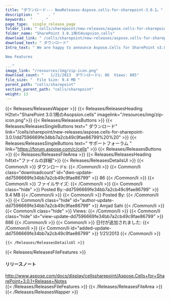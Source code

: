```yaml
---
title: "ダウンロード--- NewReleases-Aspose.cells-for-sharepoint-3.0.1。" 
description:  "    . " 
keywords:  "    . " 
page_type:  single_release_page
folder_link: " cells/sharepoint/new-releases/aspose.cells-for-sharepoint-3.0.1/"
folder_name: "SharePoint 3.0.1用のAsopsion.cells"
download_link: " /cells/sharepoint/new-releases/aspose.cells-for-sharepoint-3.0.1/dd7596669fe34bb7a2cb49c9fae86799"
download_text: " ダウンロード"
Intro_text: " We are happy to announce Aspose.Cells for SharePoint v3.0.1! 

New Features

..."
image_link: "/resources/img/zip-icon.png"
download_count: "   1/21/2013  ダウンロードs: 86  Views: 885"
file_size: "  File Size: 9.4 MB "
parent_path: "cells/sharepoint"
section_parent_path: "cells/sharepoint"
weight: 13
---
```


{{< Releases/ReleasesWapper >}}
  {{< Releases/ReleasesHeading H2txt="SharePoint 3.0.1用のAsopsion.cells" imagelink="/resources/img/zip-icon.png">}}
  {{< Releases/ReleasesButtons >}}
    {{< Releases/ReleasesSingleButtons text=" ダウンロード" link="/cells/sharepoint/new-releases/aspose.cells-for-sharepoint-3.0.1/dd7596669fe34bb7a2cb49c9fae86799%20%20" >}}
    {{< Releases/ReleasesSingleButtons text=" サポートフォーラム " link="https://forum.aspose.com/c/cells" >}}
  {{< Releases/ReleasesButtons >}}
  {{< Releases/ReleasesFileArea >}}
    {{< Releases/ReleasesHeading h4txt="ファイルの詳細">}}
    {{< Releases/ReleasesDetailsUl >}}
            {{< Common/li  >}} ダウンロードs: {{< /Common/li >}} 
      {{< Common/li class="downloadcount" id="dwn-update-dd7596669fe34bb7a2cb49c9fae86799" >}} 86 {{< /Common/li >}} 
      {{< Common/li  >}} ファイルサイズ: {{< /Common/li >}} 
      {{< Common/li  class="hide" >}} Posted By:-dd7596669fe34bb7a2cb49c9fae86799" >}} 9.4 MB {{< /Common/li >}} 
      {{< Common/li  >}} Posted By: {{< /Common/li >}} 
      {{< Common/li class="hide" id="author-update-dd7596669fe34bb7a2cb49c9fae86799" >}} Amjad Sahi {{< /Common/li >}} 
      {{< Common/li class="hide"  >}} Views: {{< /Common/li >}} 
      {{< Common/li class="hide" id="view-update-dd7596669fe34bb7a2cb49c9fae86799" >}} 886 {{< /Common/li >}} 
      {{< Common/li  >}} 日付が追加されました: {{< /Common/li >}} 
      {{< Common/li id="added-update-dd7596669fe34bb7a2cb49c9fae86799" >}} 1/21/2013 {{< /Common/li >}} 

    {{< /Releases/ReleasesDetailsUl >}}

  {{< Releases/ReleasesFileFeatures >}}
      <h4>リリースノート</h4><div><a href="http://www.aspose.com/docs/display/cellssharepoint/Aspose.Cells+for+SharePoint+3.0.1+Release+Notes">http://www.aspose.com/docs/display/cellssharepoint/Aspose.Cells+for+SharePoint+3.0.1+Release+Notes</a></div>
  {{< /Releases/ReleasesFileFeatures >}}
 {{< /Releases/ReleasesFileArea >}}
{{< /Releases/ReleasesWapper >}}


